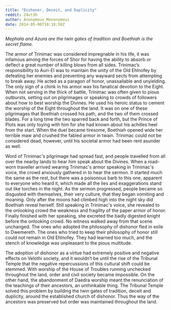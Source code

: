 ```yaml
---
title: "Dishonor, Deceit, and Duplicity"
reddit: 24vt3h
author: Anonymous_Mononymous
date: 2014-05-06T18:18:58Z
---
```


*Mephala and Azura are the twin gates of tradition and Boethiah is the secret flame.*
 
The armor of Trinimac was considered impregnable in his life, it was infamous among the forces of Shor for having the ability to absorb or deflect a great number of killing blows from all sides. Trinimac’s responsibility to Auri-El was to maintain the unity of the Old Ehlnofey by defeating her enemies and preventing any wayward sects from attempting to break away. He acted as a paragon of honor, unassailable and unyielding. The only sign of a chink in his armor was his fanatical devotion to the Eight. When not serving in the thick of battle, Trinimac was often given to pious outbursts, setting out on pilgrimages or speaking to crowds of followers about how to best worship the Divines. He used his heroic status to cement the worship of the Eight throughout the land. It was on one of these pilgrimages that Boethiah crossed his path, and the two of them crossed blades. For a long time the two sparred back and forth, but the Prince of Plots was only toying with him for she had known about his achilles heel from the start. When the duel became tiresome, Boethiah opened wide her terrible maw and crushed the fabled armor in twain. Trinimac could not be considered dead, however, until his societal armor had been rent asunder as well.
 
Word of Trinimac's pilgrimage had spread fast, and people travelled from all over the nearby lands to hear him speak about the Divines. When a road-worn traveller arrived wearing Trinimac's armor speaking in Trinimac's voice, the crowd anxiously gathered in to hear the sermon. It started much the same as the rest, but there was a poisonous barb to this one, apparent to everyone who heard it, which made all the lies and exaggerations stand out like torches in the night. As the sermon progressed, people became so disgusted with themselves, their very culture, that they began vomiting and moaning. Only after the moons had climbed high into the night sky did Boethiah reveal herself. Still speaking in Trinimac's voice, she revealed to the onlooking crowd the weakness and fragility of the paper armor of honor. Finally finished with her speaking, she excreted the badly digested knight before the onlooking crowd. No witness walked away from that scene unchanged. The ones who adopted the philosophy of dishonor fled in exile to Dwemereth. The ones who tried to keep their philosophy of honor still could not remain in Old Ehlnofey. They had learned too much, and the stench of knowledge was unpleasant to the pious multitude.
 
The adoption of dishonor as a virtue had extremely positive and negative effects on Velothi society, and it wouldn’t be until the rise of the Tribunal Temple that the negative repercussions of this cultural shift could be stemmed. With worship of the House of Troubles running unchecked throughout the land, order and civil society became impossible. On the other hand, the abandonment of Daedra worship meant the renunciation of the teachings of their ancestors, an unthinkable thing. The Tribunal Temple solved this problem by building the twin gates of tradition, deceit and duplicity, around the established church of dishonor. Thus the way of the ancestors was preserved but order was maintained throughout the land.

